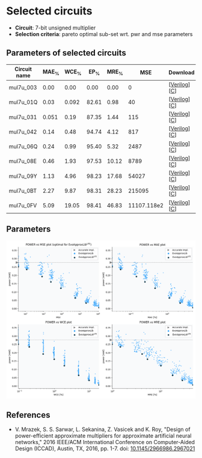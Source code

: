 
Selected circuits
===================
 - **Circuit**: 7-bit unsigned multiplier
 - **Selection criteria**: pareto optimal sub-set wrt. pwr and mse parameters

Parameters of selected circuits
----------------------------

| Circuit name | MAE<sub>%</sub> | WCE<sub>%</sub> | EP<sub>%</sub> | MRE<sub>%</sub> | MSE | Download |
| --- |  --- | --- | --- | --- | --- | --- | 
| mul7u_003 | 0.00 | 0.00 | 0.00 | 0.00 | 0 |  [[Verilog](mul7u_003.v)]  [[C](mul7u_003.c)] |
| mul7u_01Q | 0.03 | 0.092 | 82.61 | 0.98 | 40 |  [[Verilog](mul7u_01Q.v)]  [[C](mul7u_01Q.c)] |
| mul7u_031 | 0.051 | 0.19 | 87.35 | 1.44 | 115 |  [[Verilog](mul7u_031.v)]  [[C](mul7u_031.c)] |
| mul7u_042 | 0.14 | 0.48 | 94.74 | 4.12 | 817 |  [[Verilog](mul7u_042.v)]  [[C](mul7u_042.c)] |
| mul7u_06Q | 0.24 | 0.99 | 95.40 | 5.32 | 2487 |  [[Verilog](mul7u_06Q.v)]  [[C](mul7u_06Q.c)] |
| mul7u_08E | 0.46 | 1.93 | 97.53 | 10.12 | 8789 |  [[Verilog](mul7u_08E.v)]  [[C](mul7u_08E.c)] |
| mul7u_09Y | 1.13 | 4.96 | 98.23 | 17.68 | 54027 |  [[Verilog](mul7u_09Y.v)]  [[C](mul7u_09Y.c)] |
| mul7u_0BT | 2.27 | 9.87 | 98.31 | 28.23 | 215095 |  [[Verilog](mul7u_0BT.v)]  [[C](mul7u_0BT.c)] |
| mul7u_0FV | 5.09 | 19.05 | 98.41 | 46.83 | 11107.118e2 |  [[Verilog](mul7u_0FV.v)]  [[C](mul7u_0FV.c)] |
    
Parameters
--------------
![Parameters figure](fig.png)

References
--------------
   - V. Mrazek, S. S. Sarwar, L. Sekanina, Z. Vasicek and K. Roy, "Design of power-efficient approximate multipliers for approximate artificial neural networks," 2016 IEEE/ACM International Conference on Computer-Aided Design (ICCAD), Austin, TX, 2016, pp. 1-7. doi: [10.1145/2966986.2967021](https://dx.doi.org/10.1145/2966986.2967021)

             
